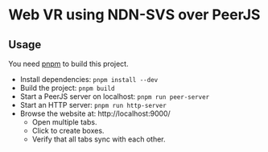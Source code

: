 # Web VR using NDN-SVS over PeerJS

## Usage

You need [pnpm](https://pnpm.io/installation) to build this project.

- Install dependencies: `pnpm install --dev`
- Build the project: `pnpm build`
- Start a PeerJS server on localhost: `pnpm run peer-server`
- Start an HTTP server: `pnpm run http-server`
- Browse the website at: http://localhost:9000/
  - Open multiple tabs.
  - Click to create boxes.
  - Verify that all tabs sync with each other.
